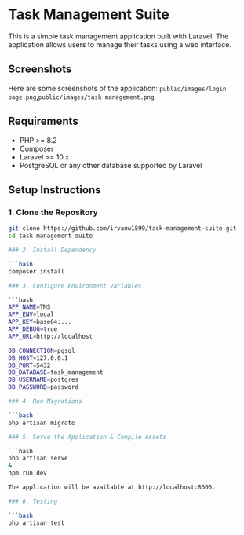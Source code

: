 # Task Management Suite
This is a simple task management application built with Laravel. The application allows users to manage their tasks using a web interface.

## Screenshots
Here are some screenshots of the application:
`public/images/login page.png`,`public/images/task management.png`

## Requirements
- PHP >= 8.2
- Composer
- Laravel >= 10.x
- PostgreSQL or any other database supported by Laravel

## Setup Instructions
### 1. Clone the Repository

```bash
git clone https://github.com/irvanw1899/task-management-suite.git
cd task-management-suite

### 2. Install Dependency

```bash
composer install

### 3. Configure Environment Variables

```bash
APP_NAME=TMS
APP_ENV=local
APP_KEY=base64:...
APP_DEBUG=true
APP_URL=http://localhost

DB_CONNECTION=pgsql
DB_HOST=127.0.0.1
DB_PORT=5432
DB_DATABASE=task_management
DB_USERNAME=postgres
DB_PASSWORD=password

### 4. Run Migrations

```bash
php artisan migrate

### 5. Serve the Application & Compile Assets

```bash
php artisan serve
&
npm run dev

The application will be available at http://localhost:8000.

### 6. Testing

```bash
php artisan test



